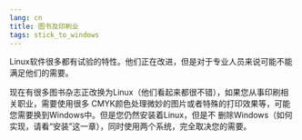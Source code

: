 ```yaml
---
lang: cn
title: 图书及印刷业
tags: stick_to_windows
---
```


Linux软件很多都有试验的特性。他们正在改进，但是对于专业人员来说可能不能满足他们的需要。

现在有很多图书杂志正改换为Linux（他们看起来都很不错），如果您从事印刷相关职业，需要使用很多
CMYK颜色处理微妙的图片或者特殊的打印效果等，可能您需要换到Windows中。但是您仍然安装着Linux，但是不
删除Windows（如何实现，请看“安装”这一章），同时使用两个系统，完全取决您的需要。

